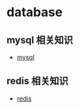 # database

## mysql 相关知识

- [mysql](./mysql/readme.md)

## redis 相关知识

- [redis](./redis/readme.md)
